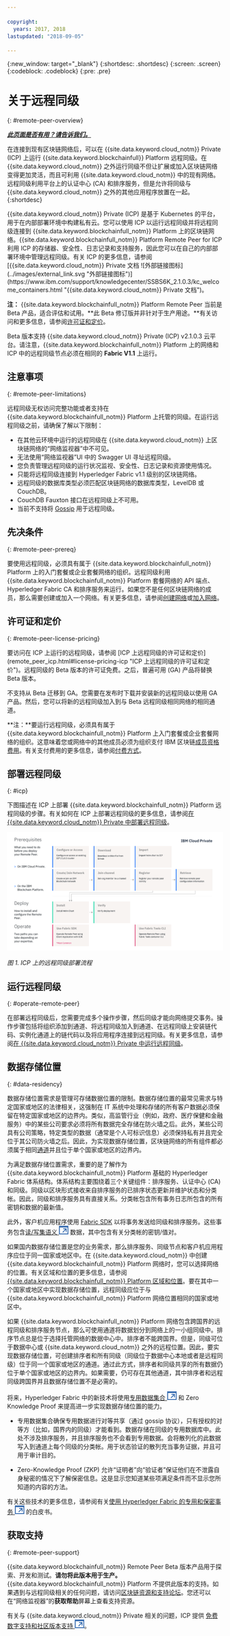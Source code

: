 ```yaml
---

copyright:
  years: 2017, 2018
lastupdated: "2018-09-05"

---
```


{:new_window: target="_blank"}
{:shortdesc: .shortdesc}
{:screen: .screen}
{:codeblock: .codeblock}
{:pre: .pre}

# 关于远程同级
{: #remote-peer-overview}


***[此页面是否有用？请告诉我们。](https://www.surveygizmo.com/s3/4501493/IBM-Blockchain-Documentation)***


在连接到现有区块链网络后，可以在 {{site.data.keyword.cloud_notm}} Private (ICP) <!--[AWS]or on AWS Cloud --> 上运行 {{site.data.keyword.blockchainfull}} Platform 远程同级。在 {{site.data.keyword.cloud_notm}} 之外运行同级不但让扩展或加入区块链网络变得更加灵活，而且可利用 {{site.data.keyword.cloud_notm}} 中的现有网络。远程同级利用平台上的认证中心 (CA) 和排序服务，但是允许将同级与 {{site.data.keyword.cloud_notm}} 之外的其他应用程序放置在一起。
{:shortdesc}

<!--[AWS]Move ICP description here.-->{{site.data.keyword.cloud_notm}} Private (ICP) 是基于 Kubernetes 的平台，用于在内部部署环境中构建私有云。您可以使用 ICP 以运行远程同级并将远程同级连接到 {{site.data.keyword.blockchainfull_notm}} Platform 上的区块链网络。{{site.data.keyword.blockchainfull_notm}} Platform Remote Peer for ICP 利用 ICP 的存储器、安全性、日志记录和支持服务，因此您可以在自己的内部部署环境中管理远程同级。有关 ICP 的更多信息，请参阅 [{{site.data.keyword.cloud_notm}} Private 文档 ![外部链接图标](../images/external_link.svg "外部链接图标")](https://www.ibm.com/support/knowledgecenter/SSBS6K_2.1.0.3/kc_welcome_containers.html "{{site.data.keyword.cloud_notm}} Private 文档")。  

**注：** {{site.data.keyword.blockchainfull_notm}} Platform Remote Peer 当前是 Beta 产品，适合评估和试用。**此 Beta 修订版并非针对于生产用途。**有关访问和更多信息，请参阅[许可证和定价](#remote-peer-license-pricing)。

<!--[AWS]The following cloud platforms are supported:-->
<!--[AWS]
|  Cloud Platform | Supported Versions |
| ----------------|--------------------|
| {{site.data.keyword.cloud_notm}} Private (ICP) | 2.1.0.3 |
-->
<!--[AWS]
|  Cloud Platform | Instance types |
| ----------------|--------------------|
| Amazon Web Services (AWS) | Choose from the list of available types. The minimum size is `t2.medium`, the default is `m4.xlarge`|
-->

<!--[AWS]In all cases, the network on {{site.data.keyword.blockchainfull_notm}} Platform and the remote peer nodes must be running at the same **Fabric version 1.1**.
-->

Beta 版本支持 {{site.data.keyword.cloud_notm}} Private (ICP) v2.1.0.3 云平台。请注意，{{site.data.keyword.blockchainfull_notm}} Platform 上的网络和 ICP 中的远程同级节点必须在相同的 **Fabric V1.1** 上运行。

## 注意事项
{: #remote-peer-limitations}

远程同级无权访问完整功能或者支持在 {{site.data.keyword.blockchainfull_notm}} Platform 上托管的同级。在运行远程同级之前，请确保了解以下限制：
- 在其他云环境中运行的远程同级在 {{site.data.keyword.cloud_notm}} 上区块链网络的“网络监视器”中不可见。
- 无法使用“网络监视器”UI 中的 Swagger UI 寻址远程同级。
- 您负责管理远程同级的运行状况监视、安全性、日志记录和资源使用情况。
- 只能将远程同级连接到 Hyperledger Fabric v1.1 级别的区块链网络。
- 远程同级的数据库类型必须匹配区块链网络的数据库类型，LevelDB 或 CouchDB。
- CouchDB Fauxton 接口在远程同级上不可用。
- 当前不支持将 [Gossip](../glossary.html#gossip) 用于远程同级。


## 先决条件
{: #remote-peer-prereq}

要使用远程同级，必须具有属于 {{site.data.keyword.blockchainfull_notm}} Platform 上的入门套餐或企业套餐网络的组织。远程同级利用 {{site.data.keyword.blockchainfull_notm}} Platform 套餐网络的 API 端点、Hyperledger Fabric CA 和排序服务来运行。如果您不是任何区块链网络的成员，那么需要创建或加入一个网络。有关更多信息，请参阅[创建网络](../get_start.html#creating-a-network)或[加入网络](../get_start.html#joining-a-network)。


## 许可证和定价
{: #remote-peer-license-pricing}

<!--[AWS]To access remote peers on AWS Cloud, see [License and pricing in AWS](remote_peer_aws.html#license-pricing-icp "License and pricing in AWS"). -->要访问在 ICP 上运行的远程同级，请参阅 [ICP 上远程同级的许可证和定价](remote_peer_icp.html#license-pricing-icp "ICP 上远程同级的许可证和定价")。远程同级的 Beta 版本的许可证免费。<!--[AWS] for both platforms.-->之后，普遍可用 (GA) 产品将替换 Beta 版本。

不支持从 Beta 迁移到 GA。您需要在发布时下载并安装新的远程同级以使用 GA 产品。然后，您可以将新的远程同级加入到与 Beta 远程同级相同网络的相同通道。

**注：**要运行远程同级，必须具有属于 {{site.data.keyword.blockchainfull_notm}} Platform 上入门套餐或企业套餐网络的组织。这意味着您或网络中的其他成员必须为组织支付 IBM 区块链[成员资格费用](https://console.bluemix.net/docs/services/blockchain/howto/pricing.html#key-elements-of-pricing)。有关支付费用的更多信息，请参阅[付费方式](paying_mode.html)。  


<!--[AWS]## Deploying a remote peer
{: #deploy-remote-peer}-->

<!--[AWS]{{site.data.keyword.blockchainfull_notm}} Platform Remote Peer currently supports two cloud environments to run remote peers: Amazon Web Services (AWS) and {{site.data.keyword.cloud_notm}} Private (ICP).-->

<!--[AWS]### Amazon Web Services
{: #aws}-->

<!--[AWS]*Note: Need to replace the following links with real links to AWS remote peer once they are published by AWS*
You can use the [Quick Starts ![External link icon](../images/external_link.svg "External link icon")](https://amazonaws-china.com/quickstart/architecture/mongodb/ "Quick Start Template") to easily deploy {{site.data.keyword.blockchainfull_notm}} Platform Remote Peers on AWS. For more information about deploying a remote peer on AWS, see the [AWS Remote Peer Deployment Guide ![External link icon](../images/external_link.svg "External link icon")](https://docs.aws.amazon.com/quickstart/latest/mongodb/welcome.html "Deployment Guide").

For more information about deploying remote peers in AWS, see [Deploying remote peers in Amazon Web Services](remote_peer_aws.html "Deploying remote peers in "Amazon Web Services).

The following diagram describes the process to deploy an {{site.data.keyword.blockchainfull_notm}} Platform remote peer on AWS.

![Remote Peer deployment flow on AWS](../images/remote_peer_AWS_flow.png "Remote Peer deployment flow on AWS")  
*Figure 1. Remote Peer deployment flow on AWS*
-->  

<!--[AWS]## Deploying a remote peer
{: #deploy-remote-peer}-->

<!--[AWS]### {{site.data.keyword.cloud_notm}} Private
{: #icp}-->

## 部署远程同级
{: #icp}

<!--[AWS]{{site.data.keyword.cloud_notm}} Private (ICP) is a Kubernetes-based platform for building a private cloud in an on-premises environment. You can use ICP to run a remote peer and connect the remote peer to a blockchain network on {{site.data.keyword.blockchainfull_notm}} Platform. {{site.data.keyword.blockchainfull_notm}} Platform Remote Peer for ICP leverages the storage, security, logging, and support services of ICP so that you can manage your remote peers in your on-premises environment. For more information about ICP, see [{{site.data.keyword.cloud_notm}} Private documentation ![External link icon](../images/external_link.svg "External link icon")](https://www.ibm.com/support/knowledgecenter/SSBS6K_2.1.0.3/kc_welcome_containers.html "{{site.data.keyword.cloud_notm}} Private documentation").-->

<!--[AWS]Nancy did some re-org here by moving ICP description to the beginning of this topic as we only support ICP now. Will move it back or other places later.-->

下图描述在 ICP 上部署 {{site.data.keyword.blockchainfull_notm}} Platform 远程同级的步骤。有关如何在 ICP 上部署远程同级的更多信息，请参阅[在 {{site.data.keyword.cloud_notm}} Private 中部署远程同级](remote_peer_icp.html "在 {{site.data.keyword.cloud_notm}} Private 中部署远程同级")。

![ICP 上的远程同级部署流程](../images/remote_peer_ICP_flow.png "ICP 上的远程同级部署流程")  
<!--[AWS]
*Figure 2. Remote Peer deployment flow on ICP*
-->  
*图 1. ICP 上的远程同级部署流程*


## 运行远程同级
{: #operate-remote-peer}

在部署远程同级后，您需要完成多个操作步骤，然后同级才能向网络提交事务。操作步骤包括将组织添加到通道、将远程同级加入到通道、在远程同级上安装链代码、实例化通道上的链代码以及将应用程序连接到远程同级。有关更多信息，请参阅<!--[AWS][Operating remote peers in Amazon Web Service](remote_peer_operate_aws.html#remote-peer-operate-aws) or -->[在 {{site.data.keyword.cloud_notm}} Private 中运行远程同级](remote_peer_operate_icp.html#remote-peer-operate)。

## 数据存储位置
{: #data-residency}

数据存储位置需求是管理可存储数据位置的限制。数据存储位置的最常见需求与特定国家或地区的法律相关，这强制在 IT 系统中处理和存储的所有客户数据必须保留在特定国家或地区的边界内。类似，高监管行业（例如，政府、医疗保健和金融服务）中的某些公司要求必须将所有数据完全存储在防火墙之后。此外，某些公司具有公司策略，特定类型的数据（通常是个人可标识信息）必须保持私有并且完全位于其公司防火墙之后。因此，为实现数据存储位置，区块链网络的所有组件都必须属于相同[通道](../glossary.html#channel)并且位于单个国家或地区的边界内。

为满足数据存储位置需求，重要的是了解作为 {{site.data.keyword.blockchainfull_notm}} Platform 基础的 Hyperledger Fabric 体系结构。体系结构主要围绕着三个关键组件：排序服务、认证中心 (CA) 和同级。同级以区块形式接收来自排序服务的已排序状态更新并维护状态和分类帐。因此，同级和排序服务具有直接关系。分类帐包含所有事务日志所包含的所有密钥和数据的最新值。

此外，客户机应用程序使用 [Fabric SDK](../v10_application.html#using-the-fabric-sdks) 以将事务发送给同级和排序服务。这些事务包含[读/写集语义 ![外部链接图标](../images/external_link.svg "外部链接图标")](https://hyperledger-fabric.readthedocs.io/en/release-1.1/readwrite.html "读/写集语义") 数据，其中包含有关分类帐的密钥/值对。

如果国内数据存储位置是您的业务需求，那么排序服务、同级节点和客户机应用程序应位于同一国家或地区中。在 {{site.data.keyword.cloud_notm}} 中创建 {{site.data.keyword.blockchainfull_notm}} Platform 网络时，您可以选择网络的位置。<!--For a Starter Plan network, you can select from US South, United Kingdom, and Sydney. For an Enterprise Plan network, you can select from currently available locations, which include Dallas, Frankfurt, London, Sao Paulo, Tokyo, and Toronto. -->有关区域和位置的更多信息，请参阅 [{{site.data.keyword.blockchainfull_notm}} Platform 区域和位置](../reference/ibp_regions.html)。要在其中一个国家或地区中实现数据存储位置，远程同级应位于与 {{site.data.keyword.blockchainfull_notm}} Platform 网络位置相同的国家或地区中。

如果 {{site.data.keyword.blockchainfull_notm}} Platform 网络包含跨国界的远程同级和排序服务节点，那么可使用通道将数据划分到网络上的一小组同级中。排序节点总是位于选择托管网络的数据中心中。排序者不能跨国界。但是，同级可位于数据中心或 {{site.data.keyword.cloud_notm}} 之外的远程位置。因此，要实现数据存储位置，可创建排序者和所有同级（同级位于数据中心本地或者是远程同级）位于同一个国家或地区的通道。通过此方式，排序者和同级共享的所有数据仍位于单个国家或地区的边界内。如果需要，仍可存在其他通道，其中排序者和远程同级跨国界并且数据存储位置不是必需的。

将来，Hyperledger Fabric 中的新技术将使用[专用数据集合 ![外部链接图标](../images/external_link.svg "外部链接图标")](https://hyperledger-fabric.readthedocs.io/en/release-1.2/private-data/private-data.html "专用数据集合") 和 Zero Knowledge Proof 来提高进一步实现数据存储位置的能力。

- 专用数据集合确保专用数据进行对等共享（通过 gossip 协议），只有授权的对等方（比如，国界内的同级）才能看到。数据存储在同级的专用数据库中。此处不涉及排序服务，并且排序服务也不会看到专用数据。会将散列化的此数据写入到通道上每个同级的分类帐。用于状态验证的散列充当事务证据，并且可用于审计目的。

- Zero-Knowledge Proof (ZKP) 允许“证明者”向“验证者”保证他们在不泄露自身秘密的情况下了解保密信息。这是显示您知道某些项满足条件而不显示您所知道的内容的方法。

有关这些技术的更多信息，请参阅有关[使用 Hyperledger Fabric 的专用和保密事务 ![外部链接图标](../images/external_link.svg "外部链接图标")](https://www.ibm.com/developerworks/cloud/library/cl-blockchain-private-confidential-transactions-hyperledger-fabric-zero-knowledge-proof/index.html "使用 Hyperledger Fabric 的专用和保密事务") 的白皮书。

## 获取支持
{: #remote-peer-support}

{{site.data.keyword.blockchainfull_notm}} Remote Peer Beta 版本产品用于探索、开发和测试。**请勿将此版本用于生产。**{{site.data.keyword.blockchainfull_notm}} Platform 不提供此版本的支持。如果遇到与远程同级相关的任何问题，请访问[区块链资源和支持论坛](../v10_dashboard.html#support-forums)。您还可以在“网络监视器”的**获取帮助**屏幕上查看支持资源。  

<!--[AWS]
- For issues that are related to AWS, you can use both [community support forums ![External link icon](../images/external_link.svg "External link icon")](https://forums.aws.amazon.com/index.jspa "AWS community support forums") and [AWS premium support ![External link icon](../images/external_link.svg "External link icon")](https://aws.amazon.com/premiumsupport/ "AWS premium support").
-->

有关与 {{site.data.keyword.cloud_notm}} Private 相关的问题，ICP 提供 [免费数字支持和社区版本支持 ![外部链接图标](../images/external_link.svg "外部链接图标")](https://www.ibm.com/developerworks/community/blogs/fe25b4ef-ea6a-4d86-a629-6f87ccf4649e/entry/Learn_more_about_IBM_Cloud_Private_Support?lang=en_us "ICP 免费数字支持和社区版本支持")。

<!-- add back after GA?
If your problem cannot be solved by any of the above routes, {site.data.keyword.blockchainfull_notm}} Platform Remote Peer Enterprise Edition for ICP users can open support cases in the {{site.data.keyword.cloud_notm}} Service Portal. See [submitting support cases](../ibmblockchain_support.html#support-cases) for details on opening a support case.
-->

<!-- add back at GA
{{site.data.keyword.blockchainfull_notm}} does not support cases opened in {{site.data.keyword.cloud_notm}} relating to the {{site.data.keyword.blockchainfull_notm}} Platform Remote Peer Community Edition. The Community Edition is meant for exploration, development and testing, and should not be used for production.-->
